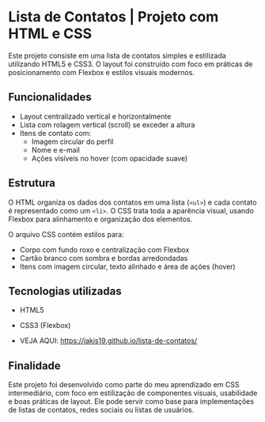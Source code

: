 # Lista de Contatos | Projeto com HTML e CSS

Este projeto consiste em uma lista de contatos simples e estilizada utilizando HTML5 e CSS3. O layout foi construído com foco em práticas de posicionamento com Flexbox e estilos visuais modernos.

## Funcionalidades

- Layout centralizado vertical e horizontalmente
- Lista com rolagem vertical (scroll) se exceder a altura
- Itens de contato com:
  - Imagem circular do perfil
  - Nome e e-mail
  - Ações visíveis no hover (com opacidade suave)

## Estrutura

O HTML organiza os dados dos contatos em uma lista (`<ul>`) e cada contato é representado como um `<li>`. O CSS trata toda a aparência visual, usando Flexbox para alinhamento e organização dos elementos.

O arquivo CSS contém estilos para:

- Corpo com fundo roxo e centralização com Flexbox
- Cartão branco com sombra e bordas arredondadas
- Itens com imagem circular, texto alinhado e área de ações (hover)

## Tecnologias utilizadas

- HTML5
- CSS3 (Flexbox)

- VEJA AQUI: https://jakis19.github.io/lista-de-contatos/

## Finalidade

Este projeto foi desenvolvido como parte do meu aprendizado em CSS intermediário, com foco em estilização de componentes visuais, usabilidade e boas práticas de layout. Ele pode servir como base para implementações de listas de contatos, redes sociais ou listas de usuários.


